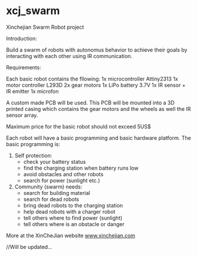 xcj_swarm
=========

Xinchejian Swarm Robot project

Introduction:

Build a swarm of robots with autonomus behavior to achieve their goals by interacting with each other using IR communication.

Requirements:

Each basic robot contains the fllowing:
1x microcontroller Attiny2313
1x motor controller L293D
2x gear motors
1x LiPo battery 3.7V
1x IR sensor + IR emitter
1x microfon

A custom made PCB will be used. This PCB will be mounted into a 3D printed casing which contains the gear motors and the wheels as well the IR sensor array.

Maximum price for the basic robot should not exceed 5US$


Each robot will have a basic programming and basic hardware platform. 
The basic programming is:

1. Self protection: 
	- check your battery status
	- find the charging station when battery runs low
	- avoid obstacles and other robots
	- search for power (sunlight etc.)
2. Community (swarm) needs:
	- search for building material
	- search for dead robots
	- bring dead robots to the charging station
	- help dead robots with a charger robot
	- tell others where to find power (sunlight)
	- tell others where is an obstacle or danger

More at the XinCheJian website www.xinchejian.com

//Will be updated...